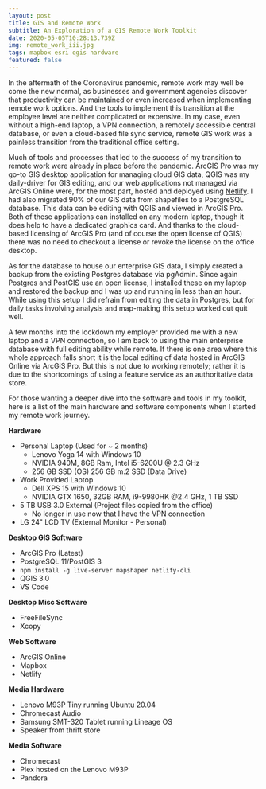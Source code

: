 ```yaml
---
layout: post
title: GIS and Remote Work
subtitle: An Exploration of a GIS Remote Work Toolkit
date: 2020-05-05T10:28:13.739Z
img: remote_work_iii.jpg
tags: mapbox esri qgis hardware
featured: false
---
```

In the aftermath of the Coronavirus pandemic, remote work may well be come the new normal, as businesses and government agencies discover that productivity can be maintained or even increased when implementing remote work options. And the tools to implement this transition at the employee level are neither complicated or expensive. In my case, even without a high-end laptop, a VPN connection, a remotely accessible central database, or even a cloud-based file sync service, remote GIS work was a painless transition from the traditional office setting.

Much of tools and processes that led to the success of my transition to remote work were already in place before the pandemic. ArcGIS Pro was my go-to GIS desktop application for managing cloud GIS data, QGIS was my daily-driver for GIS editing, and our web applications not managed via ArcGIS Online were, for the most part, hosted and deployed using [Netlify](https://www.netlify.com). I had also migrated 90% of our GIS data from shapefiles to a PostgreSQL database. This data can be editing with QGIS and viewed in ArcGIS Pro. Both of these applications can installed on any modern laptop, though it does help to have a dedicated graphics card. And thanks to the cloud-based licensing of ArcGIS Pro (and of course the open license of QGIS) there was no need to checkout a license or revoke the license on the office desktop. 

As for the database to house our enterprise GIS data, I simply created a backup from the existing Postgres database via pgAdmin. Since again Postgres and PostGIS use an open license, I installed these on my laptop and restored the backup and I was up and running in less than an hour. While using this setup I did refrain from editing the data in Postgres, but for daily tasks involving analysis and map-making this setup worked out quit well.

A few months into the lockdown my employer provided me with a new laptop and a VPN connection, so I am back to using the main enterprise database with full editing ability while remote. If there is one area where this whole approach falls short it is the local editing of data hosted in ArcGIS Online via ArcGIS Pro. But this is not due to working remotely; rather it is due to the shortcomings of using a feature service as an authoritative data store.

For those wanting a deeper dive into the software and tools in my toolkit, here is a list of the main hardware and software components when I started my remote work journey.

**Hardware**

* Personal Laptop (Used for ~ 2 months)
  * Lenovo Yoga 14 with Windows 10
  * NVIDIA 940M, 8GB Ram, Intel i5-6200U @ 2.3 GHz
  * 256 GB SSD (OS) 256 GB m.2 SSD (Data Drive)
* Work Provided Laptop
  * Dell XPS 15 with Windows 10
  * NVIDIA GTX 1650, 32GB RAM, i9-9980HK @2.4 GHz, 1 TB SSD 
* 5 TB USB 3.0 External (Project files copied from the office)
  * No longer in use now that I have the VPN connection
* LG 24" LCD TV (External Monitor - Personal)

**Desktop GIS Software**

* ArcGIS Pro (Latest)
* PostgreSQL 11/PostGIS 3
* ``npm install -g live-server mapshaper netlify-cli``
* QGIS 3.0
* VS Code

**Desktop Misc Software**

* FreeFileSync
* Xcopy

**Web Software**
* ArcGIS Online
* Mapbox
* Netlify

**Media Hardware**
* Lenovo M93P Tiny running Ubuntu 20.04
* Chromecast Audio
* Samsung SMT-320 Tablet running Lineage OS
* Speaker from thrift store

**Media Software**

* Chromecast
* Plex hosted on the Lenovo M93P
* Pandora
